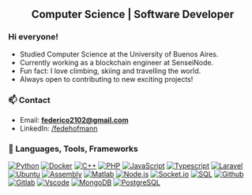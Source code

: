 <h2 align="center"> Computer Science | Software Developer </h2>

<h3> Hi everyone! </h3>
<ul>
    <li>Studied Computer Science at the University of Buenos Aires.</li>
    <li>Currently working as a blockchain engineer at SenseiNode.</li>
    <li>Fun fact: I love climbing, skiing and travelling the world.</li>
    <li>Always open to contributing to new exciting projects!</li>
</ul>

<h3> 📫 Contact </h3>

- Email: **federico2102@gmail.com**
- LinkedIn: <a href="https://www.linkedin.com/in/federico-hofmann-801463160?utm_source=share&utm_campaign=share_via&utm_content=profile&utm_medium=ios_app" target="_blank"> /fedehofmann </a>

<h3> 🧰 Languages, Tools, Frameworks </h3>

[![Python](https://img.shields.io/badge/-python-3670A0?style=for-the-badge&logo=python&logoColor=ffdd54)]()
[![Docker](https://img.shields.io/badge/-Docker-2496ed?style=for-the-badge&logo=docker&logoColor=white)]()
[![C++](https://img.shields.io/badge/-C++-blue?style=for-the-badge)]()
[![PHP](https://shields.io/badge/-PHP-3776AB?style=for-the-badge&logo=php)]()
[![JavaScript](https://img.shields.io/badge/-JavaScript-F7DF1E?style=for-the-badge&logo=javascript&logoColor=black)]()
[![Typescript](https://img.shields.io/badge/-Typescript-007acc?style=for-the-badge&logo=typescript&logoColor=white)]()
[![Laravel](https://img.shields.io/badge/Laravel-grey?style=for-the-badge&logo=laravel&logoColor=white)]()
[![Ubuntu](https://img.shields.io/badge/-Ubuntu-E95420?style=for-the-badge&logo=ubuntu&logoColor=white)]()
[![Assembly](https://img.shields.io/badge/-Assembly-000?style=for-the-badge&logo=assemblyscript)]()
[![Matlab](https://img.shields.io/badge/-matlab-orange?style=for-the-badge)]()
[![Node.js](https://img.shields.io/badge/-Node.js-339933?style=for-the-badge&logo=Node.js&logoColor=white)]()
[![Socket.io](https://img.shields.io/badge/-Socket.io-black?style=for-the-badge&logo=socket.io&logoColor=white)]()
[![SQL](https://img.shields.io/badge/-SQL-d2082d?style=for-the-badge&logo=mysql&logoColor=white)]()
[![Github](https://img.shields.io/badge/-GitHub-black?style=for-the-badge&logo=github&logoColor=white)]()
[![Gitlab](https://img.shields.io/badge/-GitLab-orange?style=for-the-badge&logo=gitlab&logoColor=white)]()
[![Vscode](https://img.shields.io/badge/-VSCode-007acc?style=for-the-badge&logo=visual-studio-code&logoColor=white)]()
[![MongoDB](https://img.shields.io/badge/-MongoDB-darkgreen?style=for-the-badge&logo=mongodb&logoColor=white)]()
[![PostgreSQL](https://img.shields.io/badge/postgresql-4169e1?style=for-the-badge&logo=postgresql&logoColor=white)]()

<br />



